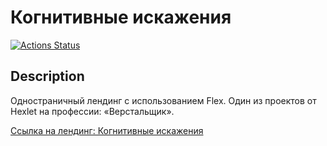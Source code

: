 # Когнитивные искажения

[![Actions Status](https://github.com/sulianova/layout-designer-project-58/workflows/hexlet-check/badge.svg)](https://github.com/sulianova/layout-designer-project-58/actions)

## Description
Одностраничный лендинг с использованием Flex. Один из проектов от Hexlet на профессии: «Верстальщик».

<p><a href="https://sulianova-layout-designer-project-58.surge.sh/" target="_blank">Ссылка на лендинг: Когнитивные искажения</a></p>